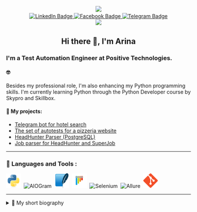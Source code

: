 <div id="header" align="center">
    <img src="https://media.giphy.com/media/RbDKaczqWovIugyJmW/giphy.gif" width="150"/>
</div>

<div id="badges" align="center">
  <a href="https://www.linkedin.com/in/arina-zaikina/">
    <img src="https://img.shields.io/badge/LinkedIn-blue?style=for-the-badge&logo=linkedin&logoColor=white" alt="LinkedIn Badge"/>
  </a>
  <a href="https://www.facebook.com/profile.php?id=100087520394737">
    <img src="https://img.shields.io/badge/Facebook-blue?style=for-the-badge&logo=facebook&logoColor=white" alt="Facebook Badge"/>
  </a>
  <a href="https://t.me/zaikina_arina">
    <img src="https://img.shields.io/badge/Telegram-blue?style=for-the-badge&logo=telegram&logoColor=white" alt="Telegram Badge"/>
  </a>
</div>

<div id="profile_views" align="center">
    <img src="https://komarev.com/ghpvc/?username=arinazaikina&style=flat-square&color=blue"/>
</div>

<div id="greeting" align="center">
    <h2>Hi there 👋, I'm Arina</h2>
</div>

### I'm a Test Automation Engineer at Positive Technologies. 

#### 🤓 
Besides my professional role, I'm also enhancing my Python programming skills. 
I'm currently learning Python through the Python Developer course by Skypro and Skillbox.

#### 🐍 My projects:
* [Telegram bot for hotel search](https://github.com/arinazaikina/Hotels-Telegram-Bot-aiogram)
* [The set of autotests for a pizzeria website](https://github.com/arinazaikina/Pizzeria_website_Auto_tests)
* [HeadHunter Parser (PostgreSQL)](https://github.com/arinazaikina/HH_Parser_-DB_PostgreSQL-)
* [Job parser for HeadHunter and SuperJob](https://github.com/arinazaikina/Parser_HeadHunter_SuperJob)
___
### 🔨 Languages and Tools :
<div>
    <img src="https://github.com/devicons/devicon/blob/master/icons/python/python-original.svg" title="Python" alt="Python" width="40" height="40"/>&nbsp;
    <img src="https://avatars.githubusercontent.com/u/33784865?s=200&v=4" title="AIOGram" alt="AIOGram" width="40" height="40"/>&nbsp;
    <img src="https://github.com/devicons/devicon/blob/master/icons/sqlite/sqlite-original.svg" title="SQLite" alt="SQlite" width="40" height="40"/>&nbsp;
    <img src="https://github.com/devicons/devicon/blob/master/icons/pytest/pytest-original.svg" title="Pytest" alt="Pytest" width="40" height="40"/>&nbsp;
    <img src="https://avatars.githubusercontent.com/u/983927?s=200&v=4" title="Selenium Webdriver" alt="Selenium" width="40" height="40"/>&nbsp;
    <img src="https://images.opencollective.com/allure-report/f14e715/logo/256.png" title="Allure Report" alt="Allure" width="40" height="40"/>&nbsp;
    <img src="https://github.com/devicons/devicon/blob/master/icons/git/git-original.svg" title="Git" alt="Git" width="40" height="40"/>&nbsp;
</div>

___
<details>
<summary>👧 My short biography </summary>

#### 2022 (4 months) -> **Manual QA Engineer** 🐛 
Doubletapp: https://doubletapp.ai/en
* Manual testing of web services and mobile applications
* Manual API testing
* Development of test documentation: test cases, checklists, bug reports
* Experience with Qase, Swagger, Postman, Charles Proxy, DevTools, YouTrack

#### 2019 - 2022 (3 years) -> **Scanning electron microscopy specialist** 🔍 
TESCAN Russia: https://tescan.ru/
* Samples investigation by scanning electron microscopes and making reports based of research results
* Training of users to work with scanning electron microscopes
* Creation of training videos and instructions, translation of user manuals into Russian
* Participation in conferences, seminars and webinars with presentations in order to promote TESCAN in the Russian market

#### 2012 - 2019 (7 years) -> **Process Engineer** 👷 
State Research Center of the Russian Federation –
Concern CSRI Elektropribor, JSC

* Development of micromechanical gyroscopes assembly processes
* Development of technological documentation
</details>

